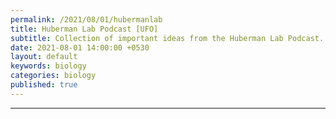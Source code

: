 ```yaml
---
permalink: /2021/08/01/hubermanlab
title: Huberman Lab Podcast [UFO]
subtitle: Collection of important ideas from the Huberman Lab Podcast. Not Medical Advice!! 
date: 2021-08-01 14:00:00 +0530
layout: default
keywords: biology
categories: biology
published: true
---
```


<center>
<object data="/assets/pdfs/hubermanlab.pdf" width="80%" height="1000" type='application/pdf'></object>
</center>

---
